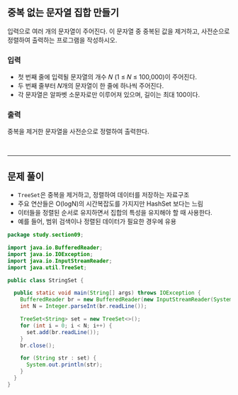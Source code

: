 ## 중복 없는 문자열 집합 만들기

입력으로 여러 개의 문자열이 주어진다. 이 문자열 중 중복된 값을 제거하고, 사전순으로 정렬하여 출력하는 프로그램을 작성하시오.

### 입력
- 첫 번째 줄에 입력될 문자열의 개수 𝑁 (1 ≤ 𝑁 ≤ 100,000)이 주어진다.
- 두 번째 줄부터 𝑁개의 문자열이 한 줄에 하나씩 주어진다.
- 각 문자열은 알파벳 소문자로만 이루어져 있으며, 길이는 최대 100이다.

### 출력

중복을 제거한 문자열을 사전순으로 정렬하여 출력한다.

<br>

----

## 문제 풀이
- `TreeSet`은 중복을 제거하고, 정렬하여 데이터를 저장하는 자료구조
- 주요 연산들은 O(logN)의 시간복잡도를 가지지만 HashSet 보다는 느림
- 이터들을 정렬된 순서로 유지하면서 집합의 특성을 유지해야 할 때 사용한다.
- 예를 들어, 범위 검색이나 정렬된 데이터가 필요한 경우에 유용

```java
package study.section09;

import java.io.BufferedReader;
import java.io.IOException;
import java.io.InputStreamReader;
import java.util.TreeSet;

public class StringSet {

  public static void main(String[] args) throws IOException {
    BufferedReader br = new BufferedReader(new InputStreamReader(System.in));
    int N = Integer.parseInt(br.readLine());

    TreeSet<String> set = new TreeSet<>();
    for (int i = 0; i < N; i++) {
      set.add(br.readLine());
    }
    br.close();

    for (String str : set) {
      System.out.println(str);
    }
  }
}
```